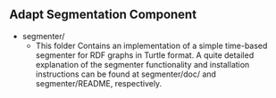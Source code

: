 ## Adapt Segmentation Component

- segmenter/ 
  - This folder Contains an implementation of a simple time-based segmenter for RDF graphs in Turtle format.
A quite detailed explanation of the segmenter functionality and installation instructions can be found at segmenter/doc/ and segmenter/README, respectively.
